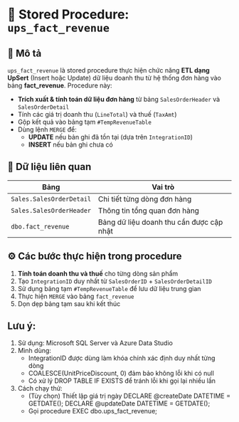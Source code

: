 # 💼 Stored Procedure: `ups_fact_revenue`

## 🧩 Mô tả

`ups_fact_revenue` là stored procedure thực hiện chức năng **ETL dạng UpSert** (Insert hoặc Update) dữ liệu doanh thu từ hệ thống đơn hàng vào bảng **fact_revenue**. Procedure này:

- **Trích xuất & tính toán dữ liệu đơn hàng** từ bảng `SalesOrderHeader` và `SalesOrderDetail`
- Tính các giá trị doanh thu (`LineTotal`) và thuế (`TaxAmt`)
- Gộp kết quả vào bảng tạm `#TempRevenueTable`
- Dùng lệnh `MERGE` để:
  - **UPDATE** nếu bản ghi đã tồn tại (dựa trên `IntegrationID`)
  - **INSERT** nếu bản ghi chưa có

## 📁 Dữ liệu liên quan

| Bảng | Vai trò |
|------|---------|
| `Sales.SalesOrderDetail` | Chi tiết từng dòng đơn hàng |
| `Sales.SalesOrderHeader` | Thông tin tổng quan đơn hàng |
| `dbo.fact_revenue` | Bảng dữ liệu doanh thu cần được cập nhật |

## ⚙️ Các bước thực hiện trong procedure

1. **Tính toán doanh thu và thuế** cho từng dòng sản phẩm
2. Tạo `IntegrationID` duy nhất từ `SalesOrderID` + `SalesOrderDetailID`
3. Sử dụng bảng tạm `#TempRevenueTable` để lưu dữ liệu trung gian
4. Thực hiện `MERGE` vào bảng `fact_revenue`
5. Dọn dẹp bảng tạm sau khi kết thúc

## Lưu ý:

1. Sử dụng: Microsoft SQL Server và Azure Data Studio
2. Mình dùng:
   - IntegrationID được dùng làm khóa chính xác định duy nhất từng dòng
   - COALESCE(UnitPriceDiscount, 0) đảm bảo không lỗi khi có null
   - Có xử lý DROP TABLE IF EXISTS để tránh lỗi khi gọi lại nhiều lần
3. Cách chạy thử:
   - (Tùy chọn) Thiết lập giá trị ngày
      DECLARE @createDate DATETIME = GETDATE();
      DECLARE @updateDate DATETIME = GETDATE();
   - Gọi procedure
      EXEC dbo.ups_fact_revenue;
